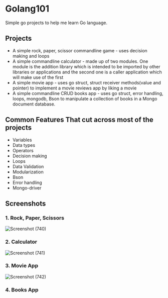 # Golang101

Simple go projects to help me learn Go language.

## Projects
* A simple rock, paper, scissor commandline game - uses decision making and loops
* A simple commandline calculator - made up of two modules. One module is the addition library which is intended to be imported by other libraries or applications and the second one is a caller application which will make use of the first
* A simple movie app - uses go struct, struct receiver methods(value and pointer) to implement a movie reviews app by liking a movie
* A simple commandline CRUD books app - uses go struct, error handling, loops, mongodb, Bson to manipulate a collection of books in a Mongo document database.

## Common Features That cut across most of the projects

* Variables
* Data types
* Operators
* Decision making
* Loops
* Data Validation
* Modularization
* Bson
* Error handling
* Mongo-driver

## Screenshots
### 1. Rock, Paper, Scissors 

![Screenshot (740)](https://user-images.githubusercontent.com/58791465/192117778-785a2563-7d66-4110-a31a-a802905ac36a.png)

### 2. Calculator 

![Screenshot (741)](https://user-images.githubusercontent.com/58791465/192148134-e5bc0d43-300c-43d1-a72c-5f7a018643b7.png)

### 3. Movie App

![Screenshot (742)](https://user-images.githubusercontent.com/58791465/192417080-1b0ae21c-c80d-4225-a674-4ae7aa0fe9e7.png)

### 4. Books App